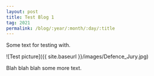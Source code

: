```yaml
---
layout: post
title: Test Blog 1
tag: 2021
permalink: /blog/:year/:month/:day/:title
---
```


Some text for testing with.

![Test picture]({{ site.baseurl }}/images/Defence_Jury.jpg)

Blah blah blah some more text.
